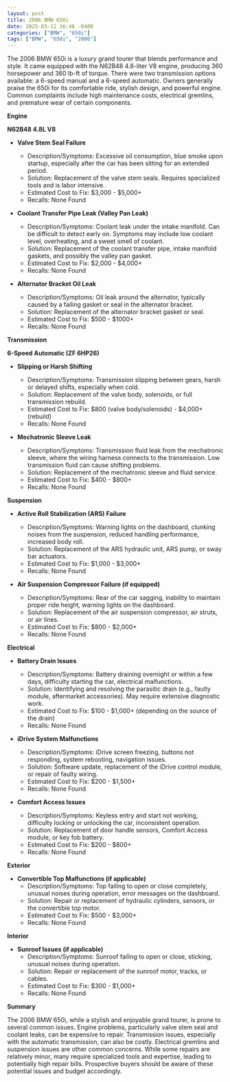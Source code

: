 ```yaml
---
layout: post
title: 2006 BMW 650i
date: 2025-03-12 16:48 -0400
categories: ["BMW", "650i"]
tags: ["BMW", "650i", "2006"]
---
```

The 2006 BMW 650i is a luxury grand tourer that blends performance and style. It came equipped with the N62B48 4.8-liter V8 engine, producing 360 horsepower and 360 lb-ft of torque. There were two transmission options available: a 6-speed manual and a 6-speed automatic. Owners generally praise the 650i for its comfortable ride, stylish design, and powerful engine. Common complaints include high maintenance costs, electrical gremlins, and premature wear of certain components.

**Engine**

**N62B48 4.8L V8**

*   **Valve Stem Seal Failure**
    *   Description/Symptoms: Excessive oil consumption, blue smoke upon startup, especially after the car has been sitting for an extended period.
    *   Solution: Replacement of the valve stem seals. Requires specialized tools and is labor intensive.
    *   Estimated Cost to Fix: $3,000 - $5,000+
    *   Recalls: None Found

*   **Coolant Transfer Pipe Leak (Valley Pan Leak)**
    *   Description/Symptoms: Coolant leak under the intake manifold. Can be difficult to detect early on. Symptoms may include low coolant level, overheating, and a sweet smell of coolant.
    *   Solution: Replacement of the coolant transfer pipe, intake manifold gaskets, and possibly the valley pan gasket.
    *   Estimated Cost to Fix: $2,000 - $4,000+
    *   Recalls: None Found

*   **Alternator Bracket Oil Leak**
    *   Description/Symptoms: Oil leak around the alternator, typically caused by a failing gasket or seal in the alternator bracket.
    *   Solution: Replacement of the alternator bracket gasket or seal.
    *   Estimated Cost to Fix: $500 - $1000+
    *   Recalls: None Found

**Transmission**

**6-Speed Automatic (ZF 6HP26)**

*   **Slipping or Harsh Shifting**
    *   Description/Symptoms: Transmission slipping between gears, harsh or delayed shifts, especially when cold.
    *   Solution: Replacement of the valve body, solenoids, or full transmission rebuild.
    *   Estimated Cost to Fix: $800 (valve body/solenoids) - $4,000+ (rebuild)
    *   Recalls: None Found

*   **Mechatronic Sleeve Leak**
    *   Description/Symptoms: Transmission fluid leak from the mechatronic sleeve, where the wiring harness connects to the transmission. Low transmission fluid can cause shifting problems.
    *   Solution: Replacement of the mechatronic sleeve and fluid service.
    *   Estimated Cost to Fix: $400 - $800+
    *   Recalls: None Found

**Suspension**

*   **Active Roll Stabilization (ARS) Failure**
    *   Description/Symptoms: Warning lights on the dashboard, clunking noises from the suspension, reduced handling performance, increased body roll.
    *   Solution: Replacement of the ARS hydraulic unit, ARS pump, or sway bar actuators.
    *   Estimated Cost to Fix: $1,000 - $3,000+
    *   Recalls: None Found

*   **Air Suspension Compressor Failure (if equipped)**
    *   Description/Symptoms: Rear of the car sagging, inability to maintain proper ride height, warning lights on the dashboard.
    *   Solution: Replacement of the air suspension compressor, air struts, or air lines.
    *   Estimated Cost to Fix: $800 - $2,000+
    *   Recalls: None Found

**Electrical**

*   **Battery Drain Issues**
    *   Description/Symptoms: Battery draining overnight or within a few days, difficulty starting the car, electrical malfunctions.
    *   Solution: Identifying and resolving the parasitic drain (e.g., faulty module, aftermarket accessories). May require extensive diagnostic work.
    *   Estimated Cost to Fix: $100 - $1,000+ (depending on the source of the drain)
    *   Recalls: None Found

*   **iDrive System Malfunctions**
    *   Description/Symptoms: iDrive screen freezing, buttons not responding, system rebooting, navigation issues.
    *   Solution: Software update, replacement of the iDrive control module, or repair of faulty wiring.
    *   Estimated Cost to Fix: $200 - $1,500+
    *   Recalls: None Found

*   **Comfort Access Issues**
    *   Description/Symptoms: Keyless entry and start not working, difficulty locking or unlocking the car, inconsistent operation.
    *   Solution: Replacement of door handle sensors, Comfort Access module, or key fob battery.
    *   Estimated Cost to Fix: $200 - $800+
    *   Recalls: None Found

**Exterior**

*   **Convertible Top Malfunctions (if applicable)**
    *   Description/Symptoms: Top failing to open or close completely, unusual noises during operation, error messages on the dashboard.
    *   Solution: Repair or replacement of hydraulic cylinders, sensors, or the convertible top motor.
    *   Estimated Cost to Fix: $500 - $3,000+
    *   Recalls: None Found

**Interior**

*   **Sunroof Issues (if applicable)**
    *   Description/Symptoms: Sunroof failing to open or close, sticking, unusual noises during operation.
    *   Solution: Repair or replacement of the sunroof motor, tracks, or cables.
    *   Estimated Cost to Fix: $300 - $1,000+
    *   Recalls: None Found

**Summary**

The 2006 BMW 650i, while a stylish and enjoyable grand tourer, is prone to several common issues. Engine problems, particularly valve stem seal and coolant leaks, can be expensive to repair. Transmission issues, especially with the automatic transmission, can also be costly. Electrical gremlins and suspension issues are other common concerns. While some repairs are relatively minor, many require specialized tools and expertise, leading to potentially high repair bills. Prospective buyers should be aware of these potential issues and budget accordingly.

